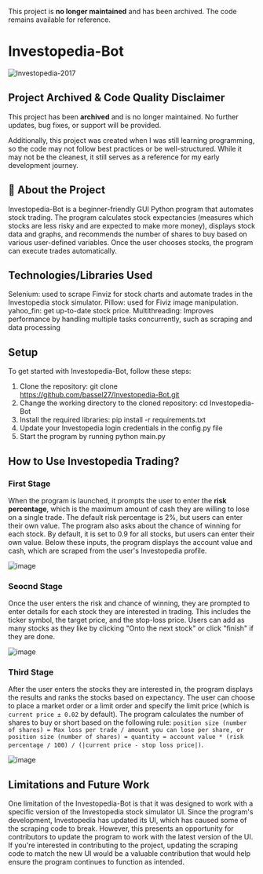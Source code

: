 This project is **no longer maintained** and has been archived. The code remains available for reference.
  
# Investopedia-Bot
![Investopedia-2017](https://user-images.githubusercontent.com/40627412/136075564-c1179715-164c-4e87-b81c-154adf20fb41.png)

## Project Archived & Code Quality Disclaimer  
This project has been **archived** and is no longer maintained. No further updates, bug fixes, or support will be provided.  

Additionally, this project was created when I was still learning programming, so the code may not follow best practices or be well-structured. While it may not be the cleanest, it still serves as a reference for my early development journey.

## 📌 About the Project 

Investopedia-Bot is a beginner-friendly GUI Python program that automates stock trading. The program calculates stock expectancies (measures which stocks are less risky and are expected to make more money), displays stock data and graphs, and recommends the number of shares to buy based on various user-defined variables. Once the user chooses stocks, the program can execute trades automatically.

## Technologies/Libraries Used
Selenium: used to scrape Finviz for stock charts and automate trades in the Investopedia stock simulator.
Pillow: used for Fiviz image manipulation.
yahoo_fin: get up-to-date stock price.
Multithreading: Improves performance by handling multiple tasks concurrently, such as scraping and data processing

## Setup
To get started with Investopedia-Bot, follow these steps:
  1. Clone the repository: git clone https://github.com/bassel27/Investopedia-Bot.git
  2. Change the working directory to the cloned repository: cd Investopedia-Bot
  3. Install the required libraries: pip install -r requirements.txt
  4. Update your Investopedia login credentials in the config.py file
  5. Start the program by running python main.py

## How to Use Investopedia Trading?
### First Stage
When the program is launched, it prompts the user to enter the **risk percentage**, which is the maximum amount of cash they are willing to lose on a single trade. The default risk percentage is 2%, but users can enter their own value. The program also asks about the chance of winning for each stock. By default, it is set to 0.9 for all stocks, but users can enter their own value. Below these inputs, the program displays the account value and cash, which are scraped from the user's Investopedia profile.

![image](https://user-images.githubusercontent.com/40627412/136844357-76fa68f2-5ea8-4626-b633-ba1c21baef12.png)
### Seocnd Stage
Once the user enters the risk and chance of winning, they are prompted to enter details for each stock they are interested in trading. This includes the ticker symbol, the target price, and the stop-loss price. Users can add as many stocks as they like by clicking "Onto the next stock" or click "finish" if they are done.

![image](https://user-images.githubusercontent.com/40627412/136844395-f4694ab3-1a72-474d-9629-348207852646.png)
### Third Stage
After the user enters the stocks they are interested in, the program displays the results and ranks the stocks based on expectancy. The user can choose to place a market order or a limit order and specify the limit price (which is `current price ± 0.02` by default). The program calculates the number of shares to buy or short based on the following rule: `position size (number of shares) = Max loss per trade / amount you can lose per share, or position size (number of shares) = quantity = account value * (risk percentage / 100) / (|current price - stop loss price|)`.

![image](https://user-images.githubusercontent.com/40627412/136072260-660f6a72-d608-48ef-b480-ac4e3728974b.png)

## Limitations and Future Work
One limitation of the Investopedia-Bot is that it was designed to work with a specific version of the Investopedia stock simulator UI. Since the program's development, Investopedia has updated its UI, which has caused some of the scraping code to break. However, this presents an opportunity for contributors to update the program to work with the latest version of the UI. If you're interested in contributing to the project, updating the scraping code to match the new UI would be a valuable contribution that would help ensure the program continues to function as intended.
